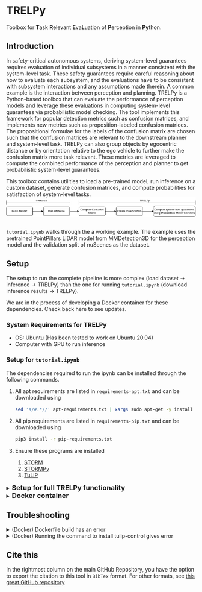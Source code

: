 # TRELPy
Toolbox for **T**ask **R**elevant **E**va**L**uation of **P**erception in **Py**thon.

## Introduction

In safety-critical autonomous systems, deriving system-level guarantees requires evaluation of individual subsystems in a manner consistent with the system-level task. These safety guarantees require careful reasoning about how to evaluate each subsystem, and the evaluations have to be consistent with subsystem interactions and any assumptions made therein. A common example is the interaction between perception and planning. TRELPy is a Python-based toolbox that can evaluate the performance of perception models and leverage these evaluations in computing system-level guarantees via probabilistic model checking. The tool implements this framework for popular detection metrics such as confusion matrices, and implements new metrics such as proposition-labeled confusion matrices. The propositional formulae for the labels of the confusion matrix are chosen such that the confusion matrices are relevant to the downstream planner and system-level task. TRELPy can also group objects by egocentric distance or by orientation relative to the ego vehicle to further make the confusion matrix more task relevant. These metrics are leveraged to compute the combined performance of the perception and planner to get probabilistic system-level guarantees.

This toolbox contains utilities to load a pre-trained model, run inference on a custom dataset, generate confusion matrices, and compute probabilities for satisfaction of system-level tasks.
&nbsp; 
&nbsp;
<img src="figures/tool_flowchart.png" align="center"> 
&nbsp;

`tutorial.ipynb` walks through the a working example. The example uses the pretrained PointPillars LiDAR model from MMDetection3D for the perception model and the validation split of nuScenes as the dataset.

## Setup
The setup to run the complete pipeline is more complex (load dataset -> inference -> TRELPy) than the one for running `tutorial.ipynb` (download inference results -> TRELPy).

We are in the process of developing a Docker container for these dependencies. Check back here to see updates.

### System Requirements for TRELPy
- OS: Ubuntu (Has been tested to work on Ubuntu 20.04)
- Computer with GPU to run inference

### Setup for `tutorial.ipynb`
The dependencies required to run the ipynb can be installed through the following commands.  

1. All apt requirements are listed in `requirements-apt.txt` and can be downloaded using 
    ```bash
    sed 's/#.*//' apt-requirements.txt | xargs sudo apt-get -y install
    ```


2. All pip requirements are listed in `requirements-pip.txt` and can be downloaded using 
    ```bash 
    pip3 install -r pip-requirements.txt
    ```

3. Ensure these programs are installed 
    1. [STORM](https://www.stormchecker.org/documentation/obtain-storm/build.html) 
    2. [STORMPy](https://moves-rwth.github.io/stormpy/installation.html) 
    3. [TuLiP](https://github.com/tulip-control/tulip-control)

<details>
<summary><font size="+1"><b>Setup for full TRELPy functionality</b></font></summary>

1. Ensure `tutorial.ipynb` setup is completed
2. Install the required dependencies from the following table

|Name and link of program|What kind of installation| Versions tested on | Purpose |
|-|-|-|-|
| [CUDA](https://docs.nvidia.com/cuda/cuda-installation-guide-linux/index.html) | Local, Docker | cuda_12.4.r12.4 | Inference |
| [STORM](https://www.stormchecker.org/documentation/obtain-storm/build.html) | Local | - | TRELPy |
| [PyTorch](https://pytorch.org/get-started/locally/) | Local | 2.1.0+cu12 | Inference |
| [StormPy](https://moves-rwth.github.io/stormpy/installation.html) | Local |  | TRELPy |
| [TuLiP](https://github.com/tulip-control/tulip-control) |  Local |  | TRELPy |
| [MMDetection3D](https://mmdetection3d.readthedocs.io/en/latest/get_started.html) | Local |  | Inference |
| [NVIDIA Container Toolkit](https://docs.nvidia.com/datacenter/cloud-native/container-toolkit/latest/install-guide.html) | Docker | 1.14.6 | Inference in Docker |
| [PRISM (Optional)](https://www.prismmodelchecker.org/manual/InstallingPRISM/Instructions) | Local |  | TRELPy |

**Local** means you are running on your ubuntu installation \
**Docker** means you will be using the provided Dockerfile. *This is currently a work in progress and not completely setup.*

</details>

<details>
<summary><b><font size="+1">Docker container</font></b></summary>

There is a `Dockerfile` in the `.devcontainer` directory that simplifies the model-checking installation. This file is a *Work in Progress*.

Currently, the Dockerfile has all necessary dependencies to run `tutorial.ipynb` out of the box. The container is not capable of inference, only using results that are provided to it. In the upcoming weeks, we plan on releasing a Docker container that can perform inference on pre-trained models.

### Steps 
1. Clone this repository
2. Open the repository in Visual Studio Code as a dev-container. Steps can be found [here (DevContainer setup). ](https://code.visualstudio.com/docs/devcontainers/tutorial) 
3. Navigate to `/root/software/tulip-control` and run this command `pip3 install .`
</details>

## Troubleshooting
<details>
<summary> (Docker) Dockerfile build has an error </summary>

Lodge an issue in GitHub and we will try to help you as soon as possible. If the error is in during the Storm and StormPy installation, ensure that the version of Storm being installed is the same as the version of StormPy being installed. Also check if there are any open issues on those repositories (Links above).
</details>

<details>
<summary> (Docker) Running the command to install tulip-control gives error</summary>
    Run <code> python3 --version </code>. The version should <code>3.10.xx</code>. If it is not run the following in a terminal
    <p>
        <code> eval "$(pyenv init -)" && </code>  <br>
        <code> eval "$(pyenv init --path)" && </code> <br>
        <code> eval "$(pyenv virtualenv-init -)" && </code> <br>
        <code> pyenv global 3.10.14 </code> <br>
    </p>
</details>

## Cite this
In the rightmost column on the main GitHub Repository, you have the option to export the citation to this tool in `BibTex` format. For other formats, see [this great GitHub repository](https://github.com/citation-file-format/cffconvert)

 